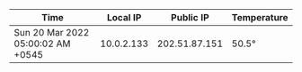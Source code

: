 | Time     | Local IP | Public IP | Temperature |
| ----------- | ----------- | ----------- | ----------- |
| Sun 20 Mar 2022 05:00:02 AM +0545      | 10.0.2.133     | 202.51.87.151  | 50.5° |
